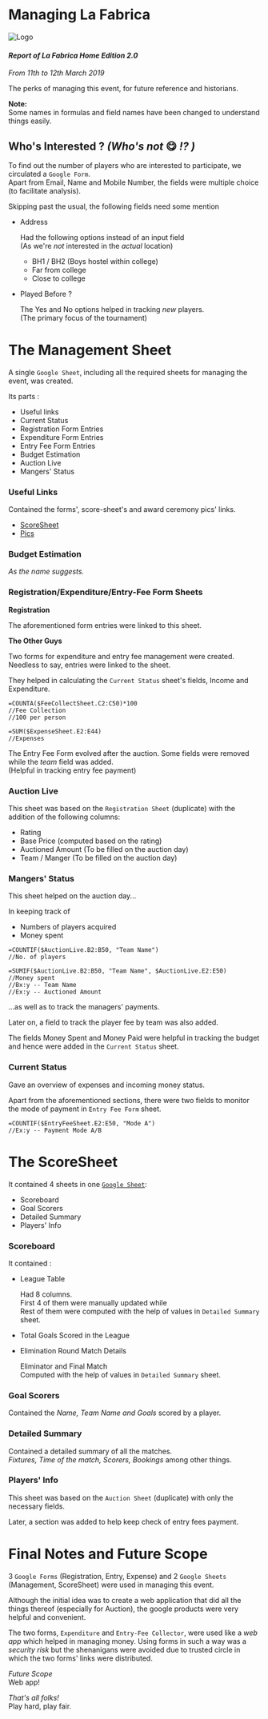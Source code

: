 
Managing La Fabrica
===================

![Logo](Pics/La-Fab-Logo.jpeg)

#### _Report of La Fabrica Home Edition 2.0_
_From 11th to 12th March 2019_

The perks of managing this event, for future reference and historians.

**Note:**  
Some names in formulas and field names have been changed to understand things easily.

## Who's Interested ? _(Who's not_ 😋️ _!? )_

To find out the number of players who are interested to participate, we circulated a `Google Form`.  
Apart from Email, Name and Mobile Number, the fields were multiple choice (to facilitate analysis).  

Skipping past the usual, the following fields need some mention

* Address  

  Had the following options instead of an input field  
  (As we're _not_ interested in the _actual_ location)  

  * BH1 / BH2 (Boys hostel within college)
  * Far from college
  * Close to college

* Played Before ?  

  The Yes and No options helped in tracking _new_ players.  
  (The primary focus of the tournament)

The Management Sheet
====================

A single `Google Sheet`, including all the required sheets for managing the event, was created.  

Its parts :  

* Useful links
* Current Status
* Registration Form Entries
* Expenditure Form Entries
* Entry Fee Form Entries
* Budget Estimation
* Auction Live
* Mangers' Status

### Useful Links

Contained the forms', score-sheet's and award ceremony pics' links.

* [ScoreSheet](https://docs.google.com/spreadsheets/d/15alylYYKiEQV9vvswo2o3tsac8sS7zfhKP05M2Vpkg8/edit#gid=2062808959)  
* [Pics](https://photos.app.goo.gl/6BnaAjnQ7TKok6T2A)

### Budget Estimation

_As the name suggests._

### Registration/Expenditure/Entry-Fee Form Sheets

**Registration**

The aforementioned form entries were linked to this sheet.

**The Other Guys**

Two forms for expenditure and entry fee management were created. Needless to say, entries were linked to the sheet.

They helped in calculating the `Current Status` sheet's fields, Income and Expenditure.

```vba
=COUNTA($FeeCollectSheet.C2:C50)*100
//Fee Collection
//100 per person

=SUM($ExpenseSheet.E2:E44)
//Expenses
```

The Entry Fee Form evolved after the auction. Some fields were removed while the _team_ field was added.  
(Helpful in tracking entry fee payment)

### Auction Live

This sheet was based on the `Registration Sheet` (duplicate) with the addition of the following columns:

* Rating
* Base Price (computed based on the rating)
* Auctioned Amount (To be filled on the auction day)
* Team / Manger (To be filled on the auction day)

### Mangers' Status

This sheet helped on the auction day...

In keeping track of

* Numbers of players acquired  
* Money spent  

```vba
=COUNTIF($AuctionLive.B2:B50, "Team Name")  
//No. of players

=SUMIF($AuctionLive.B2:B50, "Team Name", $AuctionLive.E2:E50)  
//Money spent  
//Bx:y -- Team Name  
//Ex:y -- Auctioned Amount
```

...as well as to track the managers' payments.

Later on, a field to track the player fee by team was also added.  

The fields Money Spent and Money Paid were helpful in tracking the budget and hence were added in the `Current Status` sheet.

### Current Status

Gave an overview of expenses and incoming money status.

Apart from the aforementioned sections, there were two fields to monitor the mode of payment in `Entry Fee Form` sheet.

```vba
=COUNTIF($EntryFeeSheet.E2:E50, "Mode A")
//Ex:y -- Payment Mode A/B
```

The ScoreSheet
==============

It contained 4 sheets in one [`Google Sheet`](https://docs.google.com/spreadsheets/d/15alylYYKiEQV9vvswo2o3tsac8sS7zfhKP05M2Vpkg8/edit#gid=2062808959):

* Scoreboard
* Goal Scorers
* Detailed Summary
* Players' Info

### Scoreboard

It contained :

* League Table

  Had 8 columns.  
  First 4 of them were manually updated while  
  Rest of them were computed with the help of values in `Detailed Summary` sheet.

* Total Goals Scored in the League

* Elimination Round Match Details

  Eliminator and Final Match  
  Computed with the help of values in `Detailed Summary` sheet.
 
### Goal Scorers

Contained the _Name, Team Name and Goals_ scored by a player.

### Detailed Summary

Contained a detailed summary of all the matches.  
_Fixtures, Time of the match, Scorers, Bookings_  among other things.

### Players' Info

This sheet was based on the `Auction Sheet` (duplicate) with only the necessary fields.

Later, a section was added to help keep check of entry fees payment.

Final Notes and Future Scope
============================

3 `Google Forms` (Registration, Entry, Expense) and 2 `Google Sheets` (Management, ScoreSheet) were used in managing this event.

Although the initial idea was to create a web application that did all the things thereof (especially for Auction), the google products were very helpful and convenient.

The two forms, `Expenditure` and `Entry-Fee Collector`, were used like a _web app_ which helped in managing money. Using forms in such a way was a _security risk_ but the shenanigans were avoided due to trusted circle in which the two forms' links were distributed.

_Future Scope_  
Web app!

_That's all folks!_  
Play hard, play fair.

